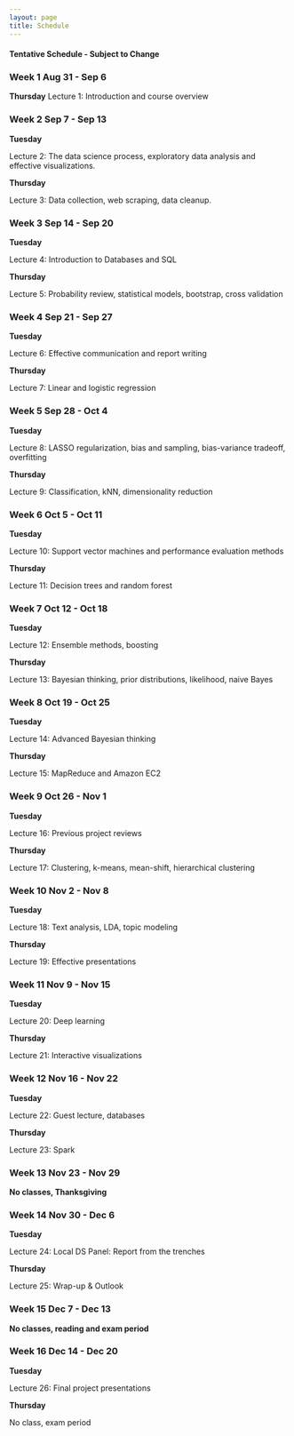 ```yaml
---
layout: page
title: Schedule
---
```


#### Tentative Schedule - Subject to Change

### Week 1 Aug 31 - Sep 6

**Thursday**
Lecture 1: Introduction and course overview

### Week 2 Sep 7 - Sep 13

**Tuesday**

Lecture 2: The data science process, exploratory data analysis and effective visualizations. 

**Thursday**

Lecture 3: Data collection, web scraping, data cleanup. 

### Week 3 Sep 14 - Sep 20

**Tuesday**

Lecture 4: Introduction to Databases and SQL

**Thursday**

Lecture 5: Probability review, statistical models, bootstrap, cross validation

### Week 4 Sep 21 - Sep 27

**Tuesday**

Lecture 6: Effective communication and report writing

**Thursday**

Lecture 7: Linear and logistic regression


### Week 5 Sep 28 - Oct 4

**Tuesday**

Lecture 8: LASSO regularization, bias and sampling, bias-variance tradeoff, overfitting


**Thursday**

Lecture 9: Classification, kNN, dimensionality reduction

### Week 6 Oct 5 - Oct 11

**Tuesday**

Lecture 10: Support vector machines and performance evaluation methods

**Thursday**

Lecture 11: Decision trees and random forest

### Week 7 Oct 12 - Oct 18

**Tuesday**

Lecture 12: Ensemble methods, boosting

**Thursday**

Lecture 13: Bayesian thinking, prior distributions, likelihood, naive Bayes

### Week 8 Oct 19 - Oct 25

**Tuesday**

Lecture 14: Advanced Bayesian thinking

**Thursday**

Lecture 15: MapReduce and Amazon EC2


### Week 9 Oct 26 - Nov 1

**Tuesday**

Lecture 16: Previous project reviews

**Thursday**

Lecture 17: Clustering, k-means, mean-shift, hierarchical clustering

### Week 10 Nov 2 - Nov 8

**Tuesday**

Lecture 18: Text analysis, LDA, topic modeling

**Thursday**

Lecture 19: Effective presentations

### Week 11 Nov 9 - Nov 15

**Tuesday**

Lecture 20: Deep learning

**Thursday**

Lecture 21: Interactive visualizations

### Week 12 Nov 16 - Nov 22

**Tuesday**

Lecture 22: Guest lecture, databases

**Thursday**

Lecture 23: Spark

### Week 13 Nov 23 - Nov 29

**No classes, Thanksgiving**

### Week 14 Nov 30 - Dec 6

**Tuesday**

Lecture 24: Local DS Panel: Report from the trenches

**Thursday**

Lecture 25: Wrap-up & Outlook

### Week 15 Dec 7 - Dec 13

**No classes, reading and exam period**

### Week 16 Dec 14 - Dec 20

**Tuesday**

Lecture 26: Final project presentations

**Thursday**

No class, exam period








